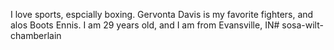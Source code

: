 I love sports, espcially boxing. Gervonta Davis is my favorite fighters, and alos Boots Ennis. I am 29 years old, and I am from Evansville, IN# sosa-wilt-chamberlain
